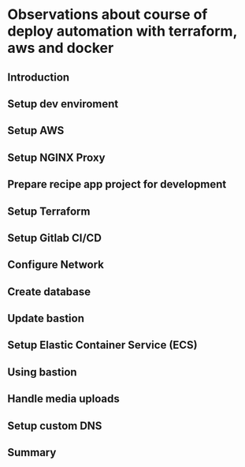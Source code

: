 # Observations about course of deploy automation with terraform, aws and docker

## Introduction

## Setup dev enviroment

## Setup AWS

## Setup NGINX Proxy

## Prepare recipe app project for development

## Setup Terraform

## Setup Gitlab CI/CD

## Configure Network

## Create database

## Update bastion

## Setup Elastic Container Service (ECS)

## Using bastion

## Handle media uploads

## Setup custom DNS

## Summary